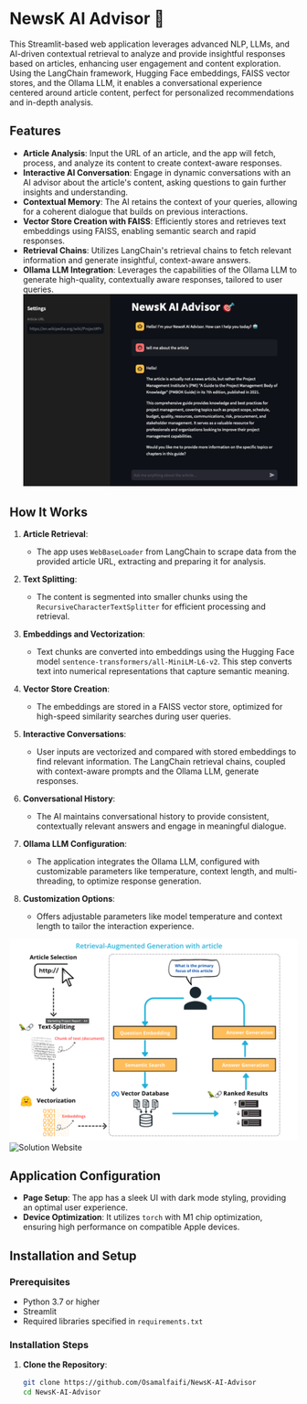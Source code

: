 # NewsK AI Advisor 🎯

This Streamlit-based web application leverages advanced NLP, LLMs, and AI-driven contextual retrieval to analyze and provide insightful responses based on articles, enhancing user engagement and content exploration. Using the LangChain framework, Hugging Face embeddings, FAISS vector stores, and the Ollama LLM, it enables a conversational experience centered around article content, perfect for personalized recommendations and in-depth analysis.

## Features

- **Article Analysis**: Input the URL of an article, and the app will fetch, process, and analyze its content to create context-aware responses.
- **Interactive AI Conversation**: Engage in dynamic conversations with an AI advisor about the article's content, asking questions to gain further insights and understanding.
- **Contextual Memory**: The AI retains the context of your queries, allowing for a coherent dialogue that builds on previous interactions.
- **Vector Store Creation with FAISS**: Efficiently stores and retrieves text embeddings using FAISS, enabling semantic search and rapid responses.
- **Retrieval Chains**: Utilizes LangChain's retrieval chains to fetch relevant information and generate insightful, context-aware answers.
- **Ollama LLM Integration**: Leverages the capabilities of the Ollama LLM to generate high-quality, contextually aware responses, tailored to user queries.
![Solution](docs/NewsK%20AI%20Advisor%20-%20Solution.png)


## How It Works

1. **Article Retrieval**:
   - The app uses `WebBaseLoader` from LangChain to scrape data from the provided article URL, extracting and preparing it for analysis.

2. **Text Splitting**:
   - The content is segmented into smaller chunks using the `RecursiveCharacterTextSplitter` for efficient processing and retrieval.

3. **Embeddings and Vectorization**:
   - Text chunks are converted into embeddings using the Hugging Face model `sentence-transformers/all-MiniLM-L6-v2`. This step converts text into numerical representations that capture semantic meaning.

4. **Vector Store Creation**:
   - The embeddings are stored in a FAISS vector store, optimized for high-speed similarity searches during user queries.

5. **Interactive Conversations**:
   - User inputs are vectorized and compared with stored embeddings to find relevant information. The LangChain retrieval chains, coupled with context-aware prompts and the Ollama LLM, generate responses.

6. **Conversational History**:
   - The AI maintains conversational history to provide consistent, contextually relevant answers and engage in meaningful dialogue.

7. **Ollama LLM Configuration**:
   - The application integrates the Ollama LLM, configured with customizable parameters like temperature, context length, and multi-threading, to optimize response generation.

8. **Customization Options**:
   - Offers adjustable parameters like model temperature and context length to tailor the interaction experience.

![Solution Architecture](docs/NewsK%20AI%20Advisor%20-%20Architecture.png)
![Solution Website](https://newsK-ai-advisor.streamlit.app/)

## Application Configuration

- **Page Setup**: The app has a sleek UI with dark mode styling, providing an optimal user experience.
- **Device Optimization**: It utilizes `torch` with M1 chip optimization, ensuring high performance on compatible Apple devices.

## Installation and Setup

### Prerequisites

- Python 3.7 or higher
- Streamlit
- Required libraries specified in `requirements.txt`

### Installation Steps

1. **Clone the Repository**:
   ```bash
   git clone https://github.com/Osamalfaifi/NewsK-AI-Advisor
   cd NewsK-AI-Advisor